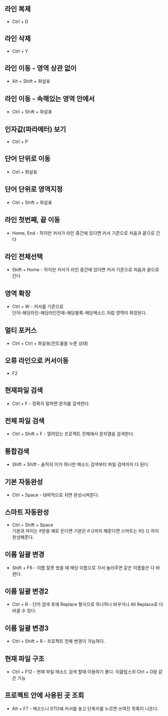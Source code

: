 ## 라인 복제
* Ctrl + D
## 라인 삭제
* Ctrl + Y
## 라인 이동 - 영역 상관 없이
* Alt + Shift + 화살표
## 라인 이동 - 속해있는 영역 안에서
* Ctrl + Shift + 화살표
## 인자값(파라메터) 보기
* Ctrl + P
## 단어 단위로 이동
* Ctrl + 화살표
## 단어 단위로 영역지정
* Ctrl + Shift + 화살표
## 라인 첫번째, 끝 이동
* Home, End - 하지만 커서가 라인 중간에 있다면 커서 기준으로 처음과 끝으로 간다
## 라인 전체선택
* Shift + Home - 하지만 커서가 라인 중간에 있다면 커서 기준으로 처음과 끝으로 간다
## 영역 확장
* Ctrl + W - 커서를 기준으로  
단어-해당라인-해당라인전체-해당블록-해당메소드 처럼 영역이 확장된다.
## 멀티 포커스
* Ctrl + Ctrl + 화살표(컨트롤을 누른 상태)

## 오류 라인으로 커서이동
* F2
## 현재파일 검색
* Ctrl + F - 정확히 말하면 문자를 검색한다.
## 전체 파일 검색
* Ctrl + Shift + F - 열려있는 프로젝트 전체에서 문자열을 검색한다.
## 통합검색
* Shift + Shift - 솔직히 이거 하나만 메소드 검색부터 파일 검색까지 다 된다.
## 기본 자동완성
* Ctrl + Space - 대략적으로 치면 완성시켜준다.
## 스마트 자동완성
* Ctrl + Shift + Space  
기본과 차이는 if문을 예로 든다면 기본은 if ()까지 해준다면 스마트는 if() {} 까지 완성해준다.
## 이름 일괄 변경
* Shift + F6 - 이름 잘못 썼을 때 해당 이름으로 가서 눌러주면 같은 이름들은 다 바뀐다.
## 이름 일괄 변경2
* Ctrl + R - 단어 검색 후에 Replace 형식으로 하나하나 바꾸거나 All Replace로 다 바꿀 수 있다.
## 이름 일괄 변경3
* Ctrl + Shift + R - 프로젝트 전체 변경이 가능하다.
## 현재 파일 구조
* Ctrl + F12 - 현재 파일 메소드 검색 할때 이용하기 좋다. 이클립스의 Ctrl + O랑 같은 기능
## 프로젝트 안에 사용된 곳 조회
* Alt + F7 - 메소드나 DTO에 커서를 놓고 단축키를 누르면 쓰여진 목록이 나온다.